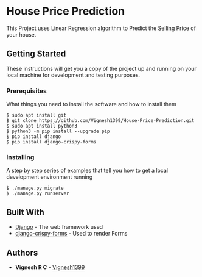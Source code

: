 # House Price Prediction

This Project uses Linear Regression algorithm to Predict the Selling Price of your house.

## Getting Started

These instructions will get you a copy of the project up and running on your local machine for development and testing purposes.

### Prerequisites

What things you need to install the software and how to install them

```
$ sudo apt install git
$ git clone https://github.com/Vignesh1399/House-Price-Prediction.git
$ sudo apt install python3
$ python3 -m pip install --upgrade pip
$ pip install django
$ pip install django-crispy-forms
```

### Installing

A step by step series of examples that tell you how to get a local development environment running

```
$ ./manage.py migrate
$ ./manage.py runserver
```

## Built With

* [Django](https://docs.djangoproject.com/en/3.0/) - The web framework used
* [django-crispy-forms](https://django-crispy-forms.readthedocs.io/en/latest/index.html) - Used to render Forms


## Authors

* **Vignesh R C** - [Vignesh1399](https://github.com/Vignesh1399)

